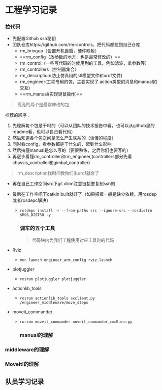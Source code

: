 # 工程学习记录

### 拉代码

- 先配置Github  ssh秘钥
- 团队仓库https://github.com/rm-controls，把代码都拉到自己仓库
  - rm_bringup（设置开机自启，硬件映射）
  - ==rm_config（放参数的地方，也是最常修改的）==
  - rm_control（一些写代码的时候用到的工具，例如滤波，拿参数等）
  - rm_controllers（控制器集合）
  - rm_description(防止仿真用的stl模型文件和urdf文件)
  - rm_engineer(工程专用的包，主要实现了.action类型的消息和manual的交互)
  - ==rm_manual(实现键鼠操作)==

> 高亮的两个是最常修改的包

推荐的顺序：

1. 先理解每个包是干吗的（可以从团队的技术报告中看，也可以从github里的readme看，也可以自己看代码）
2. 然后知道各个包之间是怎么产生联系的（读懂的程度）
3. 同时看config，看参数都是干什么的，起到什么影响
4. 然后搞懂manual是怎么写的（要很熟练，之后你们也要写的）
5. 再逐步看懂rm_controller和rm_engineer,(controllers部分先看chassis_controller和gimbal_controller)

> rm_description找时间教你们出urdf就会了

- 再在自己工作空间src下git clion注意链接要复制ssh的

- 最后在工作空间下catkin built就好了（如果报错一般是缺少依赖，用rosdep或者rosdepc解决）
  
  - ```
    rosdepc install -r --from-paths src --ignore-src --rosdistro $ROS_DISTRO -y
    ```
    
    ### 调车的五个工具
    
    > 代码块内为我们工程使用对应工具时的代码

- Rviz
  
  - ```
    mon launch engineer_arm_config rviz.launch
    ```

- plotjuggler
  
  - ```
    rosrun plotjuggler plotjuggler
    ```

- actionlib_tools
  
  - ```
    rosrun actionlib_tools axclient.py /engineer_middleware/move_steps
    ```

- moveit_commander
  
  - ```
    rosrun moveit_commander moveit_commander_cmdline.py
    ```
    
    ### manual的理解

### middleware的理解

### Moveit!的理解

## 队员学习记录
